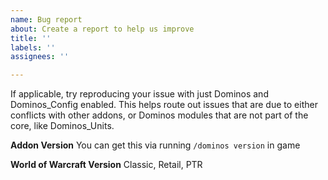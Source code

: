 ```yaml
---
name: Bug report
about: Create a report to help us improve
title: ''
labels: ''
assignees: ''

---
```


If applicable, try reproducing your issue with just Dominos and Dominos_Config enabled. This helps route out issues that are due to either conflicts with other addons, or Dominos modules that are not part of the core, like Dominos_Units.

**Addon Version**
You can get this via running `/dominos version` in game

**World of Warcraft Version**
Classic, Retail, PTR
